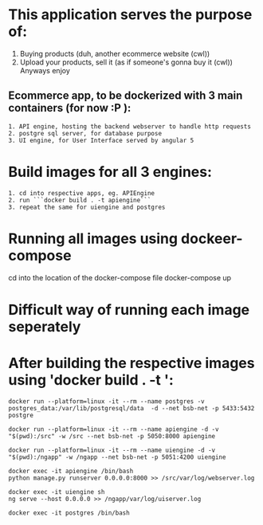 # This application serves the purpose of:
 1. Buying products (duh, another ecommerce website (cwl))
 2. Upload your products, sell it (as if someone's gonna buy it (cwl))
 Anyways enjoy

## Ecommerce app, to be dockerized with 3 main containers (for now :P ):
    1. API engine, hosting the backend webserver to handle http requests
    2. postgre sql server, for database purpose
    3. UI engine, for User Interface served by angular 5

# Build images for all 3 engines:
    1. cd into respective apps, eg. APIEngine
    2. run ```docker build . -t apiengine```
    3. repeat the same for uiengine and postgres


# Running all images using dockeer-compose
cd into the location of the docker-compose file
docker-compose up

# Difficult way of running each image seperately
# After building the respective images using 'docker build . -t <container-name>':
```
docker run --platform=linux -it --rm --name postgres -v postgres_data:/var/lib/postgresql/data  -d --net bsb-net -p 5433:5432 postgre

docker run --platform=linux -it --rm --name apiengine -d -v "$(pwd):/src" -w /src --net bsb-net -p 5050:8000 apiengine

docker run --platform=linux -it --rm --name uiengine -d -v "$(pwd):/ngapp" -w /ngapp --net bsb-net -p 5051:4200 uiengine

docker exec -it apiengine /bin/bash
python manage.py runserver 0.0.0.0:8000 >> /src/var/log/webserver.log

docker exec -it uiengine sh
ng serve --host 0.0.0.0 >> /ngapp/var/log/uiserver.log

docker exec -it postgres /bin/bash
```
